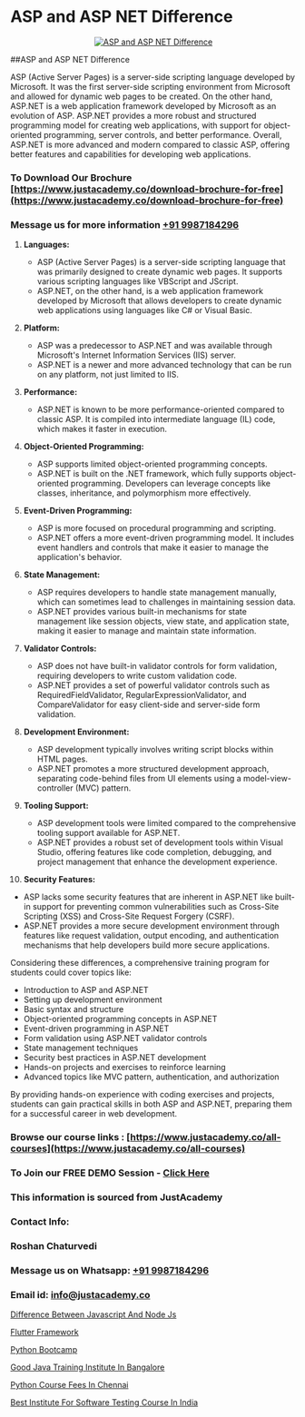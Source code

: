 # ASP and ASP NET Difference

<p align="center">
  <a href="https://justacademy.co/course-detail/asp-net-training">
    <img src="https://justacademy.co/storage2/course_image/1708336878_course_image.png" alt="ASP and ASP NET Difference">
  </a>
</p>
##ASP and ASP NET Difference

ASP (Active Server Pages) is a server-side scripting language developed by Microsoft. It was the first server-side scripting environment from Microsoft and allowed for dynamic web pages to be created. On the other hand, ASP.NET is a web application framework developed by Microsoft as an evolution of ASP. ASP.NET provides a more robust and structured programming model for creating web applications, with support for object-oriented programming, server controls, and better performance. Overall, ASP.NET is more advanced and modern compared to classic ASP, offering better features and capabilities for developing web applications.
### To Download Our Brochure [https://www.justacademy.co/download-brochure-for-free](https://www.justacademy.co/download-brochure-for-free)
### Message us for more information [+91 9987184296](https://api.whatsapp.com/send?phone=919987184296)
1) **Languages:** 
   - ASP (Active Server Pages) is a server-side scripting language that was primarily designed to create dynamic web pages. It supports various scripting languages like VBScript and JScript.
   - ASP.NET, on the other hand, is a web application framework developed by Microsoft that allows developers to create dynamic web applications using languages like C# or Visual Basic.

2) **Platform:**
   - ASP was a predecessor to ASP.NET and was available through Microsoft's Internet Information Services (IIS) server.
   - ASP.NET is a newer and more advanced technology that can be run on any platform, not just limited to IIS.

3) **Performance:**
   - ASP.NET is known to be more performance-oriented compared to classic ASP. It is compiled into intermediate language (IL) code, which makes it faster in execution.

4) **Object-Oriented Programming:**
   - ASP supports limited object-oriented programming concepts.
   - ASP.NET is built on the .NET framework, which fully supports object-oriented programming. Developers can leverage concepts like classes, inheritance, and polymorphism more effectively.

5) **Event-Driven Programming:**
   - ASP is more focused on procedural programming and scripting.
   - ASP.NET offers a more event-driven programming model. It includes event handlers and controls that make it easier to manage the application's behavior.

6) **State Management:**
   - ASP requires developers to handle state management manually, which can sometimes lead to challenges in maintaining session data.
   - ASP.NET provides various built-in mechanisms for state management like session objects, view state, and application state, making it easier to manage and maintain state information.

7) **Validator Controls:**
   - ASP does not have built-in validator controls for form validation, requiring developers to write custom validation code.
   - ASP.NET provides a set of powerful validator controls such as RequiredFieldValidator, RegularExpressionValidator, and CompareValidator for easy client-side and server-side form validation.

8) **Development Environment:**
   - ASP development typically involves writing script blocks within HTML pages.
   - ASP.NET promotes a more structured development approach, separating code-behind files from UI elements using a model-view-controller (MVC) pattern.

9) **Tooling Support:**
   - ASP development tools were limited compared to the comprehensive tooling support available for ASP.NET.
   - ASP.NET provides a robust set of development tools within Visual Studio, offering features like code completion, debugging, and project management that enhance the development experience.

10) **Security Features:**
   - ASP lacks some security features that are inherent in ASP.NET like built-in support for preventing common vulnerabilities such as Cross-Site Scripting (XSS) and Cross-Site Request Forgery (CSRF).
   - ASP.NET provides a more secure development environment through features like request validation, output encoding, and authentication mechanisms that help developers build more secure applications.

Considering these differences, a comprehensive training program for students could cover topics like:
- Introduction to ASP and ASP.NET
- Setting up development environment
- Basic syntax and structure
- Object-oriented programming concepts in ASP.NET
- Event-driven programming in ASP.NET
- Form validation using ASP.NET validator controls
- State management techniques
- Security best practices in ASP.NET development
- Hands-on projects and exercises to reinforce learning
- Advanced topics like MVC pattern, authentication, and authorization

By providing hands-on experience with coding exercises and projects, students can gain practical skills in both ASP and ASP.NET, preparing them for a successful career in web development.

### Browse our course links : [https://www.justacademy.co/all-courses](https://www.justacademy.co/all-courses) 
### To Join our FREE DEMO Session - [Click Here](https://www.justacademy.co/register-for-course-demo)


### This information is sourced from JustAcademy
### Contact Info:
### Roshan Chaturvedi
### Message us on Whatsapp: [+91 9987184296](https://api.whatsapp.com/send?phone=919987184296)
### Email id: [info@justacademy.co](mailto:info@justacademy.co)
                
[Difference Between Javascript And Node Js](https://www.linkedin.com/pulse/difference-between-javascript-node-js-justacademy-beangaluru-mtxuc?trackingId=NQjJPYXretivV7USBocIoQ%3D%3D&lipi=urn%3Ali%3Apage%3Ad_flagship3_company_admin%3BV%2FJdwEmZTiK5hNIeM20IVA%3D%3D)

[Flutter Framework](https://www.linkedin.com/pulse/flutter-framework-justacademy-eh6ac?trackingId=2po1W7qqJh7peaOpWGwr9Q%3D%3D&lipi=urn%3Ali%3Apage%3Ad_flagship3_company_admin%3BI8wAi6m6RHmFDIiqUS2smQ%3D%3D)

[Python Bootcamp](https://medium.com/@surajvaishnav5015/python-bootcamp-837d1107d738)

[Good Java Training Institute In Bangalore](https://medium.com/@ranemanish460/good-java-training-institute-in-bangalore-e32f9a76a8b8)

[Python Course Fees In Chennai](https://justacademyin.github.io/justacademy/python-course-fees-in-chennai)

[Best Institute For Software Testing Course In India](https://justacademyin.github.io/justacademy/best-institute-for-software-testing-course-in-india)

